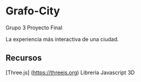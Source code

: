 # Grafo-City
Grupo 3 Proyecto Final

La experiencia más interactiva de una ciudad.

## Recursos

[Three.js] (https://threejs.org) Librería Javascript 3D
